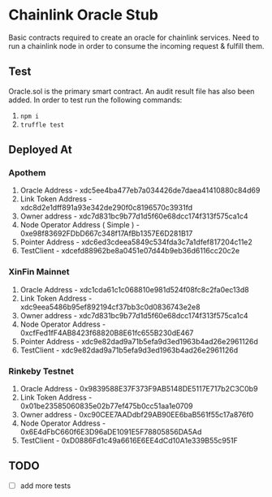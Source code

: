 # Chainlink Oracle Stub

Basic contracts required to create an oracle for chainlink services. Need to run a chainlink node in order to consume the incoming request & fulfill them.

## Test

Oracle.sol is the primary smart contract. An audit result file has also been added.
In order to test run the following commands:

1. `npm i`
2. `truffle test`

## Deployed At

### Apothem

1. Oracle Address - xdc5ee4ba477eb7a034426de7daea41410880c84d69
2. Link Token Address - xdc8d2e1dff891a93e342de290f0c8196570c3931fd
3. Owner address - xdc7d831bc9b77d1d5f60e68dcc174f313f575ca1c4
4. Node Operator Address ( Simple ) - 0xe98f83692FDbD667c348f17AfBb1357E6D281B17
5. Pointer Address - xdc6ed3cdeea5849c534fda3c7a1dfef817204c11e2
6. TestClient - xdcefd88962be8a0451e07d44b9eb36d6116cc20c2e

### XinFin Mainnet

1. Oracle Address - xdc1cda61c1c068810e981d524f08fc8c2fa0ec13d8
2. Link Token Address - xdc9eea5486b95ef892194cf37bb3c0d0836743e2e8
3. Owner address - xdc7d831bc9b77d1d5f60e68dcc174f313f575ca1c4
4. Node Operator Address - 0xcfFed1fF4AB8423f68820B8E61fc655B230dE467
5. Pointer Address - xdc9e82dad9a71b5efa9d3ed1963b4ad26e2961126d
6. TestClient - xdc9e82dad9a71b5efa9d3ed1963b4ad26e2961126d

### Rinkeby Testnet

1. Oracle Address - 0x9839588E37F373F9AB5148DE5117E717b2C3C0b9
2. Link Token Address - 0x01be23585060835e02b77ef475b0cc51aa1e0709
3. Owner address - 0xc90CEE7AADdbf29AB90EE6baB561f55c17a876f0
4. Node Operator Address - 0x6E4dFbC660f6E3D96aDE1091E5F78805856DA5Ad
5. TestClient - 0xD0886Fd1c49a6616E6EE4dCd10A1e339B55c951F


## TODO

 - [ ] add more tests